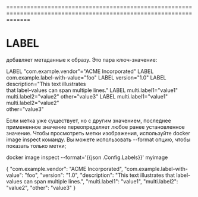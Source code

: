 ===================================================================================================================
# LABEL
добавляет метаданные к образу. Это пара ключ-значение:

LABEL "com.example.vendor"="ACME Incorporated"
LABEL com.example.label-with-value="foo"
LABEL version="1.0"
LABEL description="This text illustrates \
that label-values can span multiple lines."
LABEL multi.label1="value1" multi.label2="value2" other="value3"
LABEL multi.label1="value1" \
      multi.label2="value2" \
      other="value3"

  Если метка уже существует, но с другим значением, последнее примененное значение переопределяет любое ранее установленное значение.
  Чтобы просмотреть метки изображения, используйте docker image inspect команду. Вы можете использовать --format опцию, чтобы показать только метки;

  docker image inspect --format='{{json .Config.Labels}}' myimage

{
  "com.example.vendor": "ACME Incorporated",
  "com.example.label-with-value": "foo",
  "version": "1.0",
  "description": "This text illustrates that label-values can span multiple lines.",
  "multi.label1": "value1",
  "multi.label2": "value2",
  "other": "value3"
}
